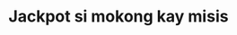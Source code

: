 ---
layout: post
title: Jackpot si mokong kay misis
duration: '1:55'
view: 210
rate: 2
video: 'https://flashservice.xvideos.com/embedframe/18817567'
category: 
 - pinay
tags: 
 - pinay-sex
 - nagparaos
 - nene
 - mokong
 - fucked
 - jackpot
 - flawless
priority: 0.9
changefreq: daily
---
